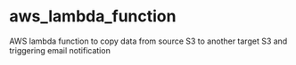 # aws_lambda_function
AWS lambda function to copy data from source S3 to another target S3 and triggering email notification
